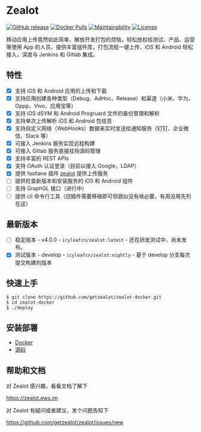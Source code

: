 # Zealot

[![GitHub release](https://img.shields.io/github/release/getzealot/zealot.svg)](https://github.com/getzealot/zealot/releases)
[![Docker Pulls](https://img.shields.io/docker/pulls/icyleafcn/zealot.svg)](https://hub.docker.com/r/icyleafcn/zealot/)
[![Maintainability](https://codeclimate.com/github/getzealot/zealot/badges/gpa.svg)](https://codeclimate.com/github/getzealot/zealot)
[![License](https://img.shields.io/github/license/getzealot/zealot)](LICENSE)

移动应用上传竟然如此简单、解放开发打包的烦恼，轻松放权给测试、产品、运营等使用 App 的人员，提供丰富组件库，打包流程一键上传，iOS 和 Android 轻松接入，深度与 Jenkins 和 Gitlab 集成。

## 特性

- [x] 支持 iOS 和 Android 应用的上传和下载
- [x] 支持应用创建各种类型（Debug、AdHoc、Release）和渠道（小米、华为、Oppp、Vivo、应用宝等）
- [x] 支持 iOS dSYM 和 Android Progruard 文件的备份管理和解析
- [x] 支持单次上传解析 iOS 和 Android 包信息
- [x] 支持自定义网络（WebHooks）数据来实时发送给通知服务（钉钉、企业微信、Slack 等）
- [x] 可接入 Jenkins 服务实现远程构建
- [x] 可接入 Gitlab 服务直接挂钩源码管理
- [x] 支持丰富的 REST APIs
- [x] 支持 OAuth 认证登录（目前以接入 Google，LDAP）
- [x] 提供 fastlane 插件 [zealot](https://github.com/getzealot/fastlane-plugin-zealot) 提供上传服务
- [ ] 提供检查新版本和安装服务的 iOS 和 Android 组件
- [ ] 支持 GraphGL 接口（进行中）
- [ ] 提供 cli 命令行工具（旧插件需要移植即可但貌似没有啥必要，有用没用先列在这）

## 最新版本

- [ ] 稳定版本 - v4.0.0 - `icyleafcn/zealot:latest` - 还在研发测试中，尚未发布。
- [x] 测试版本 - develop - `icyleafcn/zealot:nightly` - 基于 develop 分支每次提交构建的版本

## 快速上手

```
$ git clone https://github.com/getzealot/zealot-docker.git
$ cd zealot-docker
$ ./deploy
```

## 安装部署

- [Docker](https://zealot.ews.im/#/deployment)
- [源码](https://zealot.ews.im/#/development)

## 帮助和文档

对 Zealot 感兴趣，看看文档了解下

https://zealot.ews.im

对 Zealot 有疑问或者建议，发个问题告知下

https://github.com/getzealot/zealot/issues/new
